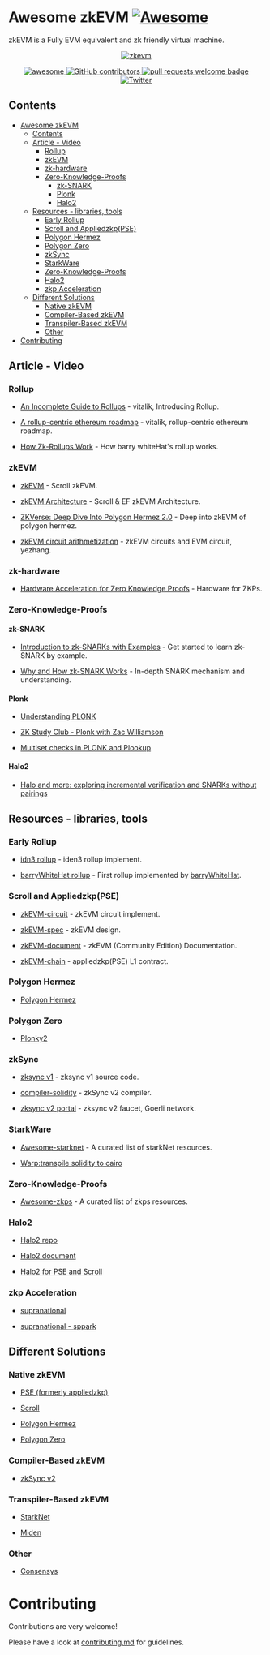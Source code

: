 # Awesome zkEVM [![Awesome](https://cdn.rawgit.com/sindresorhus/awesome/d7305f38d29fed78fa85652e3a63e154dd8e8829/media/badge.svg)](https://github.com/sindresorhus/awesome)

zkEVM is a Fully EVM equivalent and zk friendly virtual machine.

<div align="center">
  <a href="https://www.artstation.com/artwork/9mEx8a/">
    <img alt="zkevm" src="https://cdna.artstation.com/p/assets/images/images/029/062/442/4k/t-x-7.jpg?1596346307" >
  </a>
  <p align="center">
    <a href="https://github.com/sindresorhus/awesome">
      <img alt="awesome" src="https://cdn.rawgit.com/sindresorhus/awesome/d7305f38d29fed78fa85652e3a63e154dd8e8829/media/badge.svg">
    </a>
    <a href="https://github.com/LuozhuZhang/awesome-zkevm/graphs/contributors">
      <img alt="GitHub contributors" src="https://img.shields.io/github/contributors/LuozhuZhang/awesome-zkevm">
    </a>
    <a href="http://makeapullrequest.com">
      <img alt="pull requests welcome badge" src="https://img.shields.io/badge/PRs-welcome-brightgreen.svg?style=flat">
    </a>
    <a href="https://twitter.com/LuozhuZhang">
      <img alt="Twitter" src="https://img.shields.io/twitter/url/https/twitter.com/LuozhuZhang.svg?style=social&label=Follow%20%40LuozhuZhang">
    </a>
  </p>
</div>

## Contents

- [Awesome zkEVM](#awesome-zkevm-)
  - [Contents](#contents)
  - [Article - Video](#article---video)
    - [Rollup](#rollup)
    - [zkEVM](#zkevm)
    - [zk-hardware](#zk-hardware)
    - [Zero-Knowledge-Proofs](#zero-knowledge-proofs)
      - [zk-SNARK](#zk-snark)
      - [Plonk](#plonk)
      - [Halo2](#halo2)
  - [Resources - libraries, tools](#resources---libraries-tools)
    - [Early Rollup](#early-rollup)
    - [Scroll and Appliedzkp(PSE)](#scroll-and-appliedzkppse)
    - [Polygon Hermez](#polygon-hermez)
    - [Polygon Zero](#polygon-zero)
    - [zkSync](#zksync)
    - [StarkWare](#starkware)
    - [Zero-Knowledge-Proofs](#zero-knowledge-proofs-1)
    - [Halo2](#halo2-1)
    - [zkp Acceleration](#zkp-acceleration)
  - [Different Solutions](#different-solutions)
    - [Native zkEVM](#native-zkevm)
    - [Compiler-Based zkEVM](#compiler-based-zkevm)
    - [Transpiler-Based zkEVM](#transpiler-based-zkevm)
    - [Other](#other)
- [Contributing](#contributing)

## Article - Video

### Rollup

* [An Incomplete Guide to Rollups](https://vitalik.ca/general/2021/01/05/rollup.html) - vitalik, Introducing Rollup.

* [A rollup-centric ethereum roadmap](https://ethereum-magicians.org/t/a-rollup-centric-ethereum-roadmap/4698) - vitalik, rollup-centric ethereum roadmap.

* [How Zk-Rollups Work](https://medium.com/fcats-blockchain-incubator/how-zk-rollups-work-8ac4d7155b0e) - How barry whiteHat's rollup works.

### zkEVM

* [zkEVM](https://hackmd.io/@yezhang/S1_KMMbGt) - Scroll zkEVM.

* [zkEVM Architecture](https://twitter.com/LuozhuZhang/status/1538166119785111552?s=20&t=o9hnHeP1na00u6gldaxnCw) - Scroll & EF zkEVM Architecture.

* [ZKVerse: Deep Dive Into Polygon Hermez 2.0](https://blog.polygon.technology/zkverse-deep-dive-into-polygon-hermez-2-0/) - Deep into zkEVM of polygon hermez.

* [zkEVM circuit arithmetization](https://www.youtube.com/watch?v=DT8g3veR17k&t=910s) - zkEVM circuits and EVM circuit, yezhang.

### zk-hardware

* [Hardware Acceleration for Zero Knowledge Proofs](https://www.paradigm.xyz/2022/04/zk-hardware) - Hardware for ZKPs.

### Zero-Knowledge-Proofs 

#### zk-SNARK

* [Introduction to zk-SNARKs with Examples](https://media.consensys.net/introduction-to-zksnarks-with-examples-3283b554fc3b) - Get started to learn zk-SNARK by example.

* [Why and How zk-SNARK Works](https://medium.com/@imolfar/why-and-how-zk-snark-works-1-introduction-the-medium-of-a-proof-d946e931160) - In-depth SNARK mechanism and understanding.

#### Plonk

* [Understanding PLONK](https://vitalik.ca/general/2019/09/22/plonk.html)

* [ZK Study Club - Plonk with Zac Williamson](https://www.youtube.com/watch?v=NqrVcDuQ8hM)

* [Multiset checks in PLONK and Plookup](https://hackmd.io/@arielg/ByFgSDA7D)

#### Halo2

* [Halo and more: exploring incremental verification and SNARKs without pairings](https://vitalik.ca/general/2021/11/05/halo.html)

## Resources - libraries, tools

### Early Rollup

* [idn3 rollup](https://github.com/iden3/rollup) - iden3 rollup implement.

* [barryWhiteHat rollup](https://github.com/barryWhiteHat/roll_up) - First rollup implemented by [barryWhiteHat](https://github.com/barryWhiteHat).

### Scroll and Appliedzkp(PSE)

* [zkEVM-circuit](https://github.com/appliedzkp/zkevm-circuits) - zkEVM circuit implement.

* [zkEVM-spec](https://github.com/appliedzkp/zkevm-specs) - zkEVM design.

* [zkEVM-document](https://appliedzkp.github.io/zkevm-docs/) - zkEVM (Community Edition) Documentation.

* [zkEVM-chain](https://github.com/appliedzkp/zkevm-chain) - appliedzkp(PSE) L1 contract.

### Polygon Hermez

* [Polygon Hermez](https://github.com/0xPolygonHermez/zkevm-doc)

### Polygon Zero

* [Plonky2](https://github.com/mir-protocol/plonky2)

### zkSync

* [zksync v1](https://github.com/matter-labs/zksync) - zksync v1 source code.

* [compiler-solidity](https://github.com/matter-labs/compiler-solidity) - zkSync v2 compiler.

* [zksync v2 portal](https://portal.zksync.io/) - zksync v2 faucet, Goerli network.

### StarkWare

* [Awesome-starknet](https://github.com/gakonst/awesome-starknet) - A curated list of starkNet resources.

* [Warp:transpile solidity to cairo](https://github.com/NethermindEth/warp)

### Zero-Knowledge-Proofs 

* [Awesome-zkps](https://github.com/matter-labs/awesome-zero-knowledge-proofs) - A curated list of zkps resources.

### Halo2

* [Halo2 repo](https://github.com/zcash/halo2)

* [Halo2 document](https://zcash.github.io/halo2/)

* [Halo2 for PSE and Scroll](https://github.com/privacy-scaling-explorations/halo2)

### zkp Acceleration

* [supranational](https://github.com/supranational)

* [supranational - sppark](https://github.com/supranational/sppark)

## Different Solutions

### Native zkEVM

* [PSE (formerly appliedzkp)](https://github.com/privacy-scaling-explorations)

* [Scroll](https://scroll.io/)

* [Polygon Hermez](https://docs.hermez.io/zkEVM/Basic-Concepts/introduction/)

* [Polygon Zero](https://polygon.technology/solutions/polygon-zero/)

### Compiler-Based zkEVM

* [zkSync v2](https://blog.matter-labs.io/zksync-2-0-public-testnet-is-live-de870ba9632a)

### Transpiler-Based zkEVM

* [StarkNet](https://medium.com/starkware/starknet-alpha-2-4aa116f0ecfc)

* [Miden](https://github.com/maticnetwork/miden)

### Other

* [Consensys](https://ethresear.ch/t/a-zk-evm-specification/11549)

# Contributing

Contributions are very welcome!

Please have a look at [contributing.md](https://github.com/LuozhuZhang/awesome-zkevm/blob/main/contributing.md) for guidelines.
